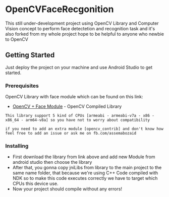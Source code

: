 # OpenCVFaceRecgonition

This still under-development project using OpenCV Library and Computer Vision concept to perform face detectetion and recognition task and
it's also forked from my whole project hope to be helpful to anyone who newbie to OpenCV

## Getting Started

Just deploy the project on your machine and use Android Studio to get started.

### Prerequisites
OpenCV Library with face module which can be found on this link:
* [OpenCV + Face Module](https://mega.nz/#!xUcnVaLK!Hf-Z1O9h6RZ85_gqRGXfqFvB46W3n7tDRf7JjglS89g) - OpenCV Compiled Library

```
This library support 5 kind of CPUs [armeabi - armeabi-v7a - x86 - x86_64 - arm64-v8a] so you have not to worry about compatibility
```
```
if you need to add an extra module [opencv_contrib] and don't know how feel free to add an issue or ask me on fb.com/assemabozaid
```
### Installing

* First download the library from link above and add new Module from android studio then choose the library
* After that, you gonna copy jniLibs from library to the main project to the same name folder, that because we're using C++ Code compiled with NDK so to make this code executes correctly we have to target which CPUs this device use.
* Now your project should compile without any errors!



